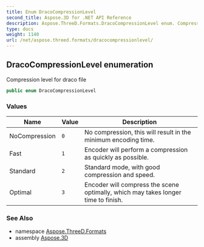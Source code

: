 ```yaml
---
title: Enum DracoCompressionLevel
second_title: Aspose.3D for .NET API Reference
description: Aspose.ThreeD.Formats.DracoCompressionLevel enum. Compression level for draco file
type: docs
weight: 1140
url: /net/aspose.threed.formats/dracocompressionlevel/
---
```

## DracoCompressionLevel enumeration

Compression level for draco file

```csharp
public enum DracoCompressionLevel
```

### Values

| Name | Value | Description |
| --- | --- | --- |
| NoCompression | `0` | No compression, this will result in the minimum encoding time. |
| Fast | `1` | Encoder will perform a compression as quickly as possible. |
| Standard | `2` | Standard mode, with good compression and speed. |
| Optimal | `3` | Encoder will compress the scene optimally, which may takes longer time to finish. |

### See Also

* namespace [Aspose.ThreeD.Formats](../../aspose.threed.formats/)
* assembly [Aspose.3D](../../)



